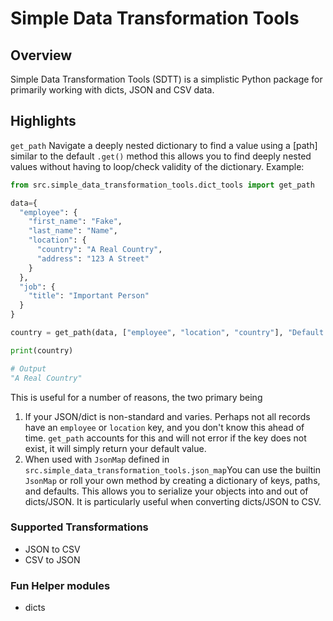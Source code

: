 # Simple Data Transformation Tools
## Overview
Simple Data Transformation Tools (SDTT) is a simplistic Python package for primarily working with dicts, JSON and CSV data. 

## Highlights
`get_path` Navigate a deeply nested dictionary to find a value using a [path] similar to the default `.get()` method this allows you to find deeply nested values without having to loop/check validity of the dictionary. Example:

```python
from src.simple_data_transformation_tools.dict_tools import get_path 

data={
  "employee": {
    "first_name": "Fake",
    "last_name": "Name",
    "location": {
      "country": "A Real Country",
      "address": "123 A Street"
    }
  },
  "job": {
    "title": "Important Person"
  }
}

country = get_path(data, ["employee", "location", "country"], "Default - No Country")

print(country)

# Output 
"A Real Country"
```

This is useful for a number of reasons, the two primary being 
1. If your JSON/dict is non-standard and varies. Perhaps not all records have an `employee` or `location` key, and you don't know this ahead of time. `get_path` accounts for this and will not error if the key does not exist, it will simply return your default value.
2. When used with `JsonMap` defined in `src.simple_data_transformation_tools.json_map`You can use the builtin `JsonMap` or roll your own method by creating a dictionary of keys, paths, and defaults. This allows you to serialize your objects into and out of dicts/JSON. It is particularly useful when converting dicts/JSON to CSV.


### Supported Transformations
* JSON to CSV
* CSV to JSON

### Fun Helper modules
* dicts
